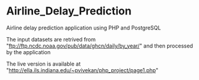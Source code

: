 # Airline_Delay_Prediction
Airline delay prediction application using PHP and PostgreSQL  

The input datasets are retrived from "ftp://ftp.ncdc.noaa.gov/pub/data/ghcn/daily/by_year/" and then processed by the application

The live version is available at "http://ella.ils.indiana.edu/~pvivekan/php_project/page1.php"
